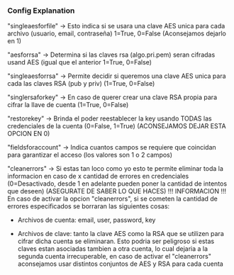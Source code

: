 ### Config Explanation
"singleaesforfile"    -> Esto indica si se usara una clave AES unica para cada archivo (usuario, email, contraseña) 1=True, 0=False (Aconsejamos dejarlo en 1)

"aesforrsa"           -> Determina si las claves rsa (algo.pri.pem) seran cifradas usand AES (igual que el anterior 1=True, 0=False)

"singleaesforrsa"     -> Permite decidir si queremos una clave AES unica para cada las claves RSA (pub y priv) (1=True, 0=False)

"singlersaforkey"     -> En caso de querer crear una clave RSA propia para cifrar la llave de cuenta (1=True, 0=False)

"restorekey"          -> Brinda el poder reestablecer la key usando TODAS las credenciales de la cuenta (0=False, 1=True) (ACONSEJAMOS DEJAR ESTA OPCION EN 0)

"fieldsforaccount"    -> Indica cuantos campos se requiere que coincidan para garantizar el acceso (los valores son 1 o 2 campos)

"cleanerrors"         -> Si estas tan loco como yo esto te permite eliminar toda la informacion en caso de x cantidad de errores en credenciales (0=Desactivado, desde
1 en adelante pueden poner la cantidad de intentos que deseen) (ASEGURATE DE SABER LO QUE HACES)
!!! INFORMACION !!!
En caso de activar la opcion "cleanerrors", si se cometen la cantidad de errores especificados se borraran las siguientes cosas:
- Archivos de cuenta: email, user, password, key

- Archivos de clave: tanto la clave AES como la RSA que se utilizen para cifrar dicha cuenta se eliminaran. Esto podria ser peligroso si estas claves estan
asociadas tambien a otra cuenta, lo cual dejaria a la segunda cuenta irrecuperable, en caso de activar el "cleanerrors" aconsejamos usar distintos conjuntos de AES y RSA
para cada cuenta 
